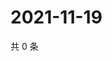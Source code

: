 # 2021-11-19

共 0 条

<!-- BEGIN WEIBO -->
<!-- 最后更新时间 Fri Nov 19 2021 11:15:11 GMT+0800 (China Standard Time) -->

<!-- END WEIBO -->

